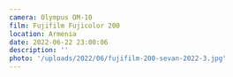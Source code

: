 ```yaml
---
camera: Olympus OM-10
film: Fujifilm Fujicolor 200
location: Armenia
date: 2022-06-22 23:00:06
description: ''
photo: '/uploads/2022/06/fujifilm-200-sevan-2022-3.jpg'
---
```

